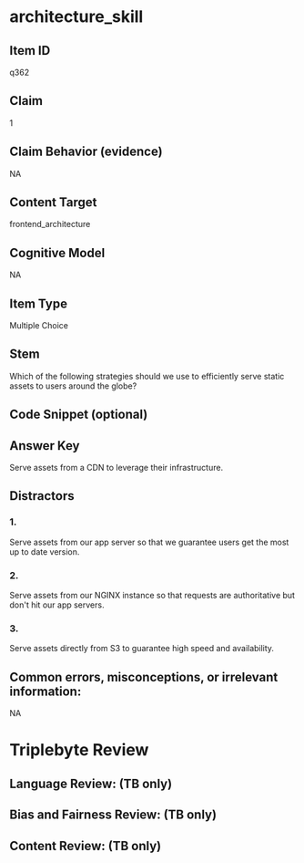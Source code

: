 # architecture_skill

## Item ID
q362

## Claim
1

## Claim Behavior (evidence)
NA

## Content Target
frontend_architecture

## Cognitive Model
NA

## Item Type
Multiple Choice

## Stem
Which of the following strategies should we use to efficiently serve static assets to users around the globe?

## Code Snippet (optional)


## Answer Key
Serve assets from a CDN to leverage their infrastructure.

## Distractors

### 1.
Serve assets from our app server so that we guarantee users get the most up to date version.

### 2.
Serve assets from our NGINX instance so that requests are authoritative but don't hit our app servers.

### 3.
Serve assets directly from S3 to guarantee high speed and availability.

## Common errors, misconceptions, or irrelevant information:
NA

# Triplebyte Review


## Language Review: (TB only)


## Bias and Fairness Review: (TB only)


## Content Review: (TB only)

